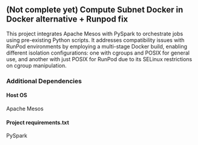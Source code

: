 ## (Not complete yet) Compute Subnet Docker in Docker alternative + Runpod fix  

This project integrates Apache Mesos with PySpark to orchestrate jobs using pre-existing Python scripts. It addresses compatibility issues with RunPod environments by employing a multi-stage Docker build, enabling different isolation configurations: one with cgroups and POSIX for general use, and another with just POSIX for RunPod due to its SELinux restrictions on cgroup manipulation.

### Additional Dependencies
#### Host OS
Apache Mesos
#### Project requirements.txt
PySpark
